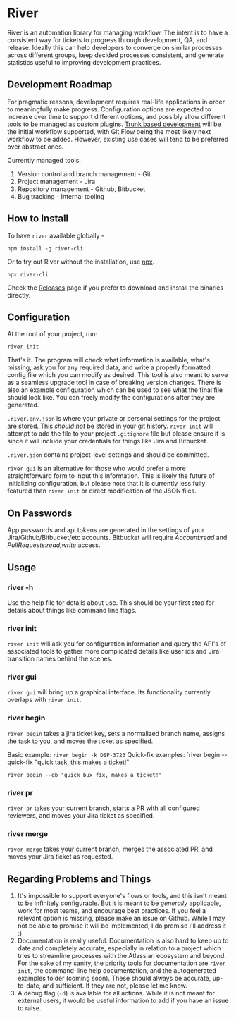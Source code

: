 # River

River is an automation library for managing workflow. The intent is to have a
consistent way for tickets to progress through development, QA, and release.
Ideally this can help developers to converge on similar processes across different
groups, keep decided processes consistent, and generate statistics useful to improving
development practices.

## Development Roadmap

For pragmatic reasons, development requires real-life applications in order to meaningfully make progress.
Configuration options are expected to increase over time to support different options, and possibly
allow different tools to be managed as custom plugins. [Trunk based development][tbd] will be the initial workflow supported,
with Git Flow being the most likely next workflow to be added. However, existing use cases will tend to be preferred over
abstract ones.

Currently managed tools:

1. Version control and branch management - Git
2. Project management - Jira
3. Repository management - Github, Bitbucket
4. Bug tracking - Internal tooling

## How to Install

To have `river` available globally -

```
npm install -g river-cli
```

Or to try out River without the installation, use [npx][npx].

```
npx river-cli
```

Check the [Releases][releases] page if you prefer to download and install the binaries directly.

## Configuration

At the root of your project, run:

```
river init
```

That's it. The program will check what information is available, what's missing, ask you for
any required data, and write a properly formatted config file which you can modify as desired. This tool is also meant to serve
as a seamless upgrade tool in case of breaking version changes. There is also an example
configuration which can be used to see what the final file should look like. You can freely modify the configurations after
they are generated.

`.river.env.json` is where your private or personal settings for the project are stored. This _should not_ be stored
in your git history. `river init` will attempt to add the file to your project `.gitignore` file but please ensure it is since
it will include your credentials for things like Jira and Bitbucket.

`.river.json` contains project-level settings and should be committed.

`river gui` is an alternative for those who would prefer a more straightforward form to input this information. This is likely
the future of initializing configuration, but please note that it is currently less fully featured than `river init` or direct
modification of the JSON files.

## On Passwords

App passwords and api tokens are generated in the settings of your
Jira/Github/Bitbucket/etc accounts. Bitbucket will require _Account:read_ and _PullRequests:read,write_ access.

## Usage

### river -h

Use the help file for details about use. This should be your first stop for details
about things like command line flags.

### river init

`river init` will ask you for configuration information and query the API's of
associated tools to gather more complicated details like user ids and Jira transition names
behind the scenes.

### river gui

`river gui` will bring up a graphical interface. Its functionality currently overlaps with `river init`.

### river begin

`river begin` takes a jira ticket key, sets a normalized branch name,
assigns the task to you, and moves the ticket as specified.

Basic example: `river begin -k DSP-3723`
Quick-fix examples:
`river begin --quick-fix "quick task, this makes a ticket!"

`river begin --qb "quick bux fix, makes a ticket!"`

### river pr

`river pr` takes your current branch, starts a PR with all configured reviewers,
and moves your Jira ticket as specified.

### river merge

`river merge` takes your current branch, merges the associated PR, and moves your Jira ticket as requested.

## Regarding Problems and Things

1. It's impossible to support everyone's flows or tools, and this isn't meant to be
   infinitely configurable. But it is meant to be _generally_ applicable, work for most teams,
   and encourage best practices. If you feel a relevant option is missing, please make an
   issue on Github. While I may not be able to promise it will be implemented, I do promise
   I'll address it :)
2. Documentation is really useful. Documentation is also hard to keep up to date and completely accurate, especially
   in relation to a project which tries to streamline processes with the Atlassian ecosystem and beyond.
   For the sake of my sanity, the priority tools for documentation are `river init`, the command-line help documentation,
   and the autogenerated examples folder (coming soon). These should always be accurate, up-to-date, and sufficient. If
   they are not, please let me know.
3. A debug flag (`-d`) is available for all actions. While it is not meant for external users, it would
   be useful information to add if you have an issue to raise.

[tbd]: https://trunkbaseddevelopment.com/
[releases]: https://github.com/DerekMaffett/river/releases
[npx]: https://github.com/zkat/npx
